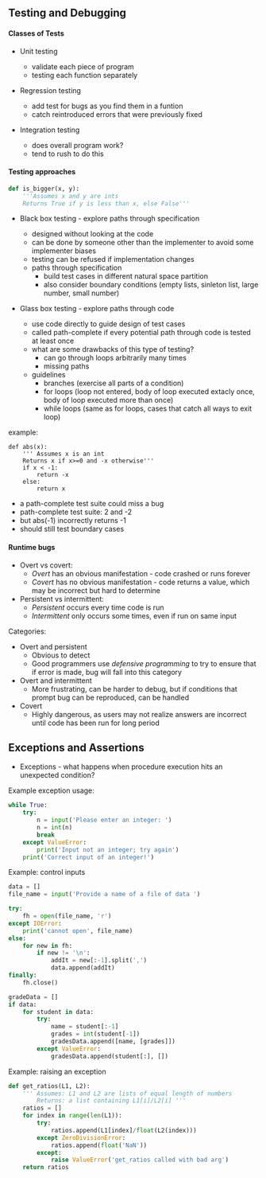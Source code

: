 ## Testing and Debugging ##

#### Classes of Tests ####

* Unit testing
	* validate each piece of program
	* testing each function separately

* Regression testing
	* add test for bugs as you find them in a funtion
	* catch reintroduced errors that were previously fixed

* Integration testing
	* does overall program work?
	* tend to rush to do this

#### Testing approaches ####

```python
def is_bigger(x, y):
	'''Assumes x and y are ints
	Returns True if y is less than x, else False'''
```

* Black box testing - explore paths through specification
	* designed without looking at the code
	* can be done by someone other than the implementer to avoid some implementer biases
	* testing can be refused if implementation changes
	* paths through specification
		* build test cases in different natural space partition
		* also consider boundary conditions (empty lists, sinleton list, large number, small number)

* Glass box testing - explore paths through code
	* use code directly to guide design of test cases
	* called path-complete if every potential path through code is tested at least once
	* what are some drawbacks of this type of testing?
		* can go through loops arbitrarily many times
		* missing paths
	* guidelines
		* branches (exercise all parts of a condition)
		* for loops (loop not entered, body of loop executed extacly once, body of loop executed more than once)
		* while loops (same as for loops, cases that catch all ways to exit loop)

example:
```pyhon
def abs(x):
	''' Assumes x is an int
	Returns x if x>=0 and -x otherwise'''
	if x < -1:
		return -x
	else:
		return x
```
* a path-complete test suite could miss a bug
* path-complete test suite: 2 and -2
* but abs(-1) incorrectly returns -1
* should still test boundary cases

#### Runtime bugs ####
* Overt vs covert:
	* _Overt_ has an obvious manifestation - code crashed or runs forever
	* _Covert_ has no obvious manifestation - code returns a value, which may be incorrect but hard to determine
* Persistent vs intermittent:
	* _Persistent_ occurs every time code is run
	* _Intermittent_ only occurs some times, even if run on same input

Categories:
* Overt and persistent
	* Obvious to detect
	* Good programmers use _defensive programming_ to try to ensure that if error is made, bug will fall into this category
* Overt and intermittent
	* More frustrating, can be harder to debug, but if conditions that prompt bug can be reproduced, can be handled
* Covert
	* Highly dangerous, as users may not realize answers are incorrect until code has been run for long period

## Exceptions and Assertions ##

* Exceptions - what happens when procedure execution hits an unexpected condition?

Example exception usage:
```python
while True:
	try:
		n = input('Please enter an integer: ')
		n = int(n)
		break
	except ValueError:
		print('Input not an integer; try again')
	print('Correct input of an integer!')
```

Example: control inputs
```python
data = []
file_name = input('Provide a name of a file of data ')

try:
	fh = open(file_name, 'r')
except IOError:
	print('cannot open', file_name)
else:
	for new in fh:
		if new != '\n':
			addIt = new[:-1].split(',')
			data.append(addIt)
finally:
	fh.close()

gradeData = []
if data:
	for student in data:
		try:
			name = student[:-1]
			grades = int(student[-1])
			gradesData.append([name, [grades]])
		except ValueError:
			gradesData.append(student[:], [])
```

Example: raising an exception
```python
def get_ratios(L1, L2):
	''' Assumes: L1 and L2 are lists of equal length of numbers
		Returns: a list containing L1[i]/L2[i] '''
	ratios = []
	for index in range(len(L1)):
		try:
			ratios.append(L1[index]/float(L2(index)))
		except ZeroDivisionError:
			ratios.append(float('NaN'))
		except:
			raise ValueError('get_ratios called with bad arg')
	return ratios
```